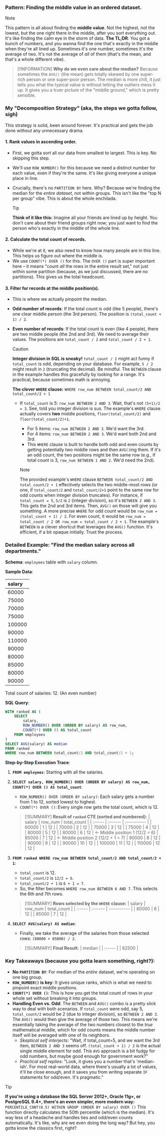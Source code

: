### Pattern: Finding the middle value in an ordered dataset.

> [!NOTE]
> This pattern is all about finding the **middle value**. Not the highest, not the lowest, but the one right there in the middle, after you sort everything out. It's like finding the calm eye in the storm of data.
**The TL;DR**: You got a bunch of numbers, and you wanna find the one that's exactly in the middle when they're all lined up. Sometimes it's one number, sometimes it's the average of two. It's not the average of *all* of them (that's the mean, and that's a whole different vibe).

> [!INFORMATION]
> **Why do we even care about the median?**
> Because sometimes the `AVG()` (the mean) gets totally skewed by one super-rich person or one super-poor person. The median is more chill, it just tells you what the typical value is without letting the outliers mess it up. It gives you a truer picture of the "middle ground," which is pretty sensible.

### My "Decomposition Strategy" (aka, the steps we gotta follow, sigh)

This strategy is solid, been around forever. It's practical and gets the job done without any unnecessary drama.

#### 1. Rank values in ascending order.

*   First, we gotta sort all our data from smallest to largest. This is key. No skipping this step.
*   We'll use `ROW_NUMBER()` for this because we need a distinct number for each value, even if they're the same. It's like giving everyone a unique place in line.
*   Crucially, there's no `PARTITION BY` here. Why? Because we're finding the median for the *entire dataset*, not within groups. This isn't like the "top N per group" vibe. This is about the whole enchilada.

    > [!TIP]
    > **Think of it like this:**
    > Imagine all your friends are lined up by height. You don't care about their friend groups right now; you just want to find the person who's exactly in the middle of the whole line.

#### 2. Calculate the total count of records.

*   While we're at it, we also need to know how many people are in this line. This helps us figure out where the middle is.
*   We use `COUNT(*) OVER ()` for this. The `OVER ()` part is super important here – it means "count *all* the rows in the entire result set," not just within some partition (because, as we just discussed, there are no partitions). This gives us the total headcount.

#### 3. Filter for records at the middle position(s).

*   This is where we actually pinpoint the median.
*   **Odd number of records**: If the total count is odd (like 5 people), there's one clear middle person (the 3rd person). The position is `(total_count + 1) / 2`.
*   **Even number of records**: If the total count is even (like 4 people), there are two middle people (the 2nd and 3rd). We need to average their values. The positions are `total_count / 2` and `total_count / 2 + 1`.

    > [!CAUTION]
    > **Integer division in SQL is sneaky!**
    > `total_count / 2` might act funny if `total_count` is odd, depending on your database. For example, `5 / 2` might result in `2` (truncating the decimal). Be mindful. The `BETWEEN` clause in the example handles this gracefully by looking for a range. It's practical, because sometimes math is annoying.

    **The clever `WHERE` clause:**
    `WHERE row_num BETWEEN total_count/2 AND total_count/2 + 1`

    *   If `total_count` is 5: `row_num BETWEEN 2 AND 3`. Wait, that's not `(5+1)/2 = 3`. See, told you integer division is sus. The example's `WHERE` clause actually covers **two** middle positions, `floor(total_count/2)` and `floor(total_count/2)+1`.
        *   For 5 items: `row_num BETWEEN 2 AND 3`. We'd want the 3rd.
        *   For 4 items: `row_num BETWEEN 2 AND 3`. We'd want both 2nd and 3rd.
        *   This `WHERE` clause is built to handle both odd and even counts by getting potentially two middle rows and then `AVG()`ing them. If it's an odd count, the two positions might be the same row (e.g., if total count is 3, `row_num BETWEEN 1 AND 2`. We'd need the 2nd).
        
        > [!NOTE]
        > The provided example's `WHERE` clause `BETWEEN total_count/2 AND total_count/2 + 1` effectively selects the two middle-most rows (or one, if `total_count/2` and `total_count/2+1` point to the same row for odd counts when integer division truncates). For instance, if `total_count = 5`, `5/2` is `2` (integer division), so it's `BETWEEN 2 AND 3`. This gets the 2nd and 3rd items. Then, `AVG()` on those will give you something.
        > A more precise `WHERE` for odd count would be `row_num = (total_count + 1) / 2`. For even count, it would be `row_num = total_count / 2 OR row_num = total_count / 2 + 1`. The example's `BETWEEN` is a clever shortcut that leverages the `AVG()` function. It's efficient, if a bit opaque initially. Trust the process.

### Detailed Example: "Find the median salary across all departments."

**Schema**: `employees` table with `salary` column.

**Sample Data**:

| salary |
| :----- |
| 60000  |
| 75000  |
| 70000  |
| 75000  |
| 100000 |
| 90000  |
| 110000 |
| 90000  |
| 80000  |
| 85000  |
| 80000  |
| 90000  |

Total count of salaries: 12. (An even number)

**SQL Query**:

```sql
WITH ranked AS (
    SELECT
        salary,
        ROW_NUMBER() OVER (ORDER BY salary) AS row_num,
        COUNT(*) OVER () AS total_count
    FROM employees
)
SELECT AVG(salary) AS median
FROM ranked
WHERE row_num BETWEEN total_count/2 AND total_count/2 + 1;
```

**Step-by-Step Execution Trace**:

1.  **`FROM employees`**: Starting with all the salaries.
2.  **`SELECT salary, ROW_NUMBER() OVER (ORDER BY salary) AS row_num, COUNT(*) OVER () AS total_count`**:
    *   `ROW_NUMBER() OVER (ORDER BY salary)`: Each salary gets a number from 1 to 12, sorted lowest to highest.
    *   `COUNT(*) OVER ()`: Every single row gets the total count, which is 12.

    > [!SUMMARY]
    > **Result of `ranked` CTE (sorted and numbered):**
    > | salary | row_num | total_count |
    > | :----- | :------ | :---------- |
    > | 60000  | 1       | 12          |
    > | 70000  | 2       | 12          |
    > | 75000  | 3       | 12          |
    > | 75000  | 4       | 12          |
    > | 80000  | 5       | 12          |
    > | 80000  | 6       | 12          |  <- Middle position 1 (12/2 = 6)
    > | 85000  | 7       | 12          |  <- Middle position 2 (12/2 + 1 = 7)
    > | 90000  | 8       | 12          |
    > | 90000  | 9       | 12          |
    > | 90000  | 10      | 12          |
    > | 100000 | 11      | 12          |
    > | 110000 | 12      | 12          |

3.  **`FROM ranked WHERE row_num BETWEEN total_count/2 AND total_count/2 + 1`**:
    *   `total_count` is 12.
    *   `total_count/2` is `12/2 = 6`.
    *   `total_count/2 + 1` is `6 + 1 = 7`.
    *   So, the filter becomes `WHERE row_num BETWEEN 6 AND 7`. This selects the 6th and 7th rows.

    > [!SUMMARY]
    > **Rows selected by the `WHERE` clause:**
    > | salary | row_num | total_count |
    > | :----- | :------ | :---------- |
    > | 80000  | 6       | 12          |
    > | 85000  | 7       | 12          |

4.  **`SELECT AVG(salary) AS median`**:
    *   Finally, we take the average of the salaries from those selected rows: `(80000 + 85000) / 2`.

    > [!SUMMARY]
    > **Final Result:**
    > | median |
    > | :----- |
    > | 82500  |

### Key Takeaways (because you gotta learn something, right?):

*   **No `PARTITION BY`**: For median of the *entire* dataset, we're operating on one big group.
*   **`ROW_NUMBER()` is key**: It gives unique ranks, which is what we need to pinpoint exact middle positions.
*   **`COUNT(*) OVER ()`**: This is how you get the total count of rows in your whole set without breaking it into groups.
*   **Handling Even vs. Odd**: The `BETWEEN` and `AVG()` combo is a pretty slick way to deal with both scenarios. If `total_count` were odd, say 5, `total_count/2` would be 2 (due to integer division), so `BETWEEN 2 AND 3`. The `AVG()` would then give the average of those two. This means we're essentially taking the average of the two numbers closest to the *true* mathematical middle, which for odd counts means the middle number itself will be averaged with one of its neighbors.
    *   *Skeptical self interjects:* "Wait, if total_count=5, and we want the 3rd item, `BETWEEN 2 AND 3` seems off. `(total_count + 1) / 2` is the actual single middle element for odd. This `AVG` approach is a bit fudgy for odd numbers, but maybe good enough for government work?"
    *   *Practical self replies:* "Look, it gives you a number that's 'median-ish'. For most real-world data, where there's usually a lot of values, it'll be close enough, and it saves you from writing separate `IF` statements for odd/even. It's pragmatic."

> [!TIP]
> **If you're using a database like SQL Server 2012+, Oracle 11g+, or PostgreSQL 9.4+, there's an even simpler, more modern way:**
> `PERCENTILE_CONT(0.5) WITHIN GROUP (ORDER BY salary) OVER ()`
> This function directly calculates the 50th percentile (which is the median). It's way less of a headache and handles ties and odd/even counts automatically. It's like, why are we even doing the long way? But hey, you gotta know the classics first, right?
